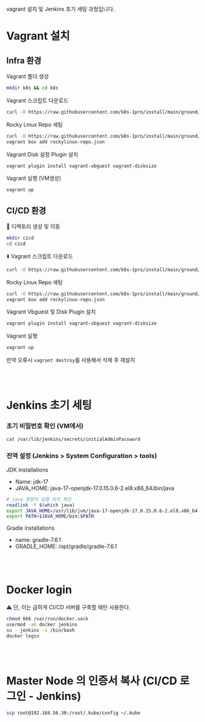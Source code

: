 vagrant 설치 및 Jenkins 초기 세팅 과정입니다. 

# Vagrant 설치
## Infra 환경

Vagrant 폴더 생성
```bash
mkdir k8s && cd k8s
```
Vagrant 스크립트 다운로드
```bash
curl -O https://raw.githubusercontent.com/k8s-1pro/install/main/ground/k8s-1.27/vagrant-2.4.3/Vagrantfile
```
Rocky Linux Repo 세팅
```bash
curl -O https://raw.githubusercontent.com/k8s-1pro/install/main/ground/k8s-1.27/vagrant-2.4.3/rockylinux-repo.json
vagrant box add rockylinux-repo.json
```
Vagrant Disk 설정 Plugin 설치
```bash
vagrant plugin install vagrant-vbguest vagrant-disksize
```
Vagrant 실행 (VM생성)
```bash
vagrant up
```

## CI/CD 환경
📁 디렉토리 생성 및 이동

```bash
mkdir cicd
cd cicd
```



⬇️ Vagrant 스크립트 다운로드

```bash
curl -O https://raw.githubusercontent.com/k8s-1pro/install/main/ground/cicd-server/vagrant-2.4.3/Vagrantfile
```

Rocky Linux Repo 세팅
```bash
curl -O https://raw.githubusercontent.com/k8s-1pro/install/main/ground/cicd-server/vagrant-2.4.3/rockylinux-repo.json
vagrant box add rockylinux-repo.json
```
Vagrant Vbguest 및 Disk Plugin 설치 
```bash
vagrant plugin install vagrant-vbguest vagrant-disksize
```
Vagrant 실행
```bash
vagrant up
```
만약 오류시 ```vagrant destroy```를 사용해서 삭제 후 재설치 




<br></br>
# Jenkins 초기 세팅
### 초기 비밀번호 확인 (VM에서)
```bash
cat /var/lib/jenkins/secrets/initialAdminPassword
```

### 전역 설정 (Jenkins > System Configuration > tools)
JDK installations
- Name: jdk-17
- JAVA_HOME: java-17-openjdk-17.0.15.0.6-2.el8.x86_64/bin/java
```bash
# java 명령어 실행 위치 확인 
readlink -f $(which java)
export JAVA_HOME=/usr/lib/jvm/java-17-openjdk-17.0.15.0.6-2.el8.x86_64
export PATH=$JAVA_HOME/bin:$PATH
```

Gradle installations
- name: gradle-7.6.1
- GRADLE_HOME: /opt/gradle/gradle-7.6.1

<br></br>
# Docker login
⚠️ 단, 이는 급하게 CI/CD 서버를 구축할 때만 사용한다. 
```bash
chmod 666 /var/run/docker.sock
usermod -aG docker jenkins
su - jenkins -s /bin/bash
docker login
```

<br></br>
# Master Node 의 인증서 복사 (CI/CD 로그인 - Jenkins)
```bash
scp root@192.168.56.30:/root/.kube/config ~/.kube
```
